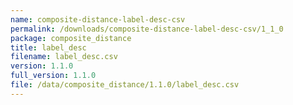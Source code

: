```yaml
---
name: composite-distance-label-desc-csv
permalink: /downloads/composite-distance-label-desc-csv/1_1_0
package: composite_distance
title: label_desc
filename: label_desc.csv
version: 1.1.0
full_version: 1.1.0
file: /data/composite_distance/1.1.0/label_desc.csv
---
```

